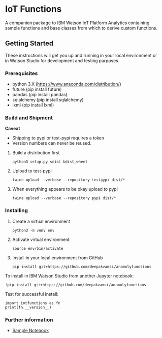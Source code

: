 
# IoT Functions

A companion package to IBM Watson IoT Platform Analytics containing sample functions and base classes from which to derive custom functions.

## Getting Started

These instructions will get you up and running in your local environment or in Watson Studio for development and testing purposes. 

### Prerequisites

 + python 3.X (https://www.anaconda.com/distribution/)
 + future (pip install future)
 + pandas (pip install pandas)
 + sqlalchemy (pip install sqlalchemy)
 + lxml (pip install lxml)

### Build and Shipment

**Caveat**
- Shipping to pypi or test-pypi requires a token
- Version numbers can never be reused.

1. Build a distribution first
    ```
    python3 setup.py sdist bdist_wheel
    ```
2. Upload to test-pypi
    ```
    twine upload --verbose --repository testpypi dist/*
    ```
3. When everything appears to be okay upload to pypi
    ```
    twine upload --verbose --repository pypi dist/*
    ```

### Installing

1. Create a virtual environment
    ```
    python3 -m venv env
    ```
2. Activate virtual environment
    ```
    source env/bin/activate
    ```
3. Install in your local environment from GitHub
   ```
   pip install git+https://github.com/deepakvamsi/anamolyfunctions 
   ```

To install in IBM Watson Studio from another Jupyter notebook:

```~~~bash
!pip install git+https://github.com/deepakvamsi/anamolyfunctions
```

Test for successful install:

```~~~python3
import iotfunctions as fn
print(fn.__version__) 
```



### Further information 
+ [Sample Notebook](https://www.ibm.com/support/knowledgecenter/SSQP8H/iot/analytics/as_notebook_references.html) 


